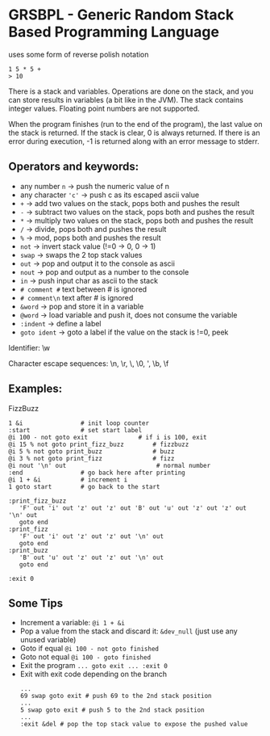 # GRSBPL - Generic Random Stack Based Programming Language

uses some form of reverse polish notation

```
1 5 * 5 +
> 10
```

There is a stack and variables. Operations are done on the stack, and you can store results in variables (a bit like in
the JVM). The stack contains integer values. Floating point numbers are not supported.

When the program finishes (run to the end of the program), the last value on the stack is returned. If the stack is
clear, 0 is always returned. If there is an error during execution, -1 is returned along with an error message to
stderr.

## Operators and keywords:

* any number `n` -> push the numeric value of n
* any character `'c'` -> push c as its escaped ascii value
* `+` -> add two values on the stack, pops both and pushes the result
* `-` -> subtract two values on the stack, pops both and pushes the result
* `*` -> multiply two values on the stack, pops both and pushes the result
* `/` -> divide, pops both and pushes the result
* `%` -> mod, pops both and pushes the result
* `not` -> invert stack value (!=0 -> 0, 0 -> 1)
* `swap` -> swaps the 2 top stack values
* `out` -> pop and output it to the console as ascii
* `nout` -> pop and output as a number to the console
* `in` -> push input char as ascii to the stack
* `# comment #` text between # is ignored
* `# comment\n` text after # is ignored
* `&word` -> pop and store it in a variable
* `@word` -> load variable and push it, does not consume the variable
* `:indent` -> define a label
* `goto ident` -> goto a label if the value on the stack is !=0, peek

Identifier: \w

Character escape sequences:
\n, \r, \\, \0, \', \b, \f

## Examples:

FizzBuzz

```grsbpl
1 &i                # init loop counter
:start              # set start label
@i 100 - not goto exit              # if i is 100, exit
@i 15 % not goto print_fizz_buzz        # fizzbuzz
@i 5 % not goto print_buzz              # buzz
@i 3 % not goto print_fizz              # fizz
@i nout '\n' out                         # normal number
:end                # go back here after printing
@i 1 + &i           # increment i
1 goto start        # go back to the start

:print_fizz_buzz
   'F' out 'i' out 'z' out 'z' out 'B' out 'u' out 'z' out 'z' out '\n' out
   goto end
:print_fizz
   'F' out 'i' out 'z' out 'z' out '\n' out
   goto end
:print_buzz
   'B' out 'u' out 'z' out 'z' out '\n' out
   goto end

:exit 0
```

## Some Tips

* Increment a variable:
  `@i 1 + &i`
* Pop a value from the stack and discard it:
  `&dev_null` (just use any unused variable)
* Goto if equal
  `@i 100 - not goto finished`
* Goto not equal
  `@i 100 - goto finished`
* Exit the program
  `... goto exit ... :exit 0`
* Exit with exit code depending on the branch
  ```grsbpl
  ... 
  69 swap goto exit # push 69 to the 2nd stack position
  ... 
  5 swap goto exit # push 5 to the 2nd stack position
  ... 
  :exit &del # pop the top stack value to expose the pushed value
  ```
